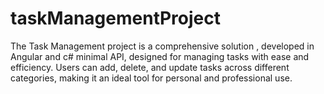 # taskManagementProject
The Task Management project is a comprehensive solution , developed in Angular and c# minimal API, designed for managing tasks with ease and efficiency. Users can add, delete, and update tasks across different categories, making it an ideal tool for personal and professional use.
